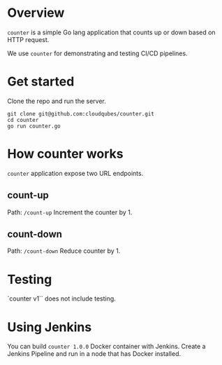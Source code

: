 # Overview
`counter` is a simple Go lang application that counts up or down based on HTTP request.

We use `counter` for demonstrating and testing CI/CD pipelines.

# Get started

Clone the repo and run the server.
```shell
git clone git@github.com:cloudqubes/counter.git
cd counter
go run counter.go
```

# How counter works

`counter` application expose two URL endpoints.

## count-up

Path: `/count-up`
Increment the counter by 1.

## count-down

Path: `/count-down`
Reduce counter by 1.


# Testing

`counter v1`` does not include testing.

# Using Jenkins

You can build `counter 1.0.0` Docker container with Jenkins. Create a Jenkins Pipeline and run in a node that has Docker installed.